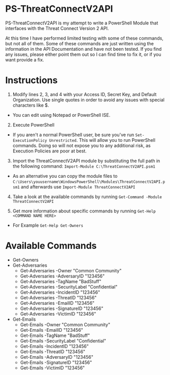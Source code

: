 # PS-ThreatConnectV2API
PS-ThreatConnectV2API is my attempt to write a PowerShell Module that interfaces with the Threat Connect Version 2 API.

At this time I have performed limited testing with some of these commands, but not all of them.  Some of these commands are just written using the information in the API Documentation and have not been tested. If you find any issues, please either point them out so I can find time to fix it, or if you want provide a fix.

# Instructions
1. Modify lines 2, 3, and 4 with your Access ID, Secret Key, and Default Organization. Use single quotes in order to avoid any issues with special characters like $.

  * You can edit using Notepad or PowerShell ISE. 

2. Execute PowerShell

  * If you aren't a normal PowerShell user, be sure you've run `Set-ExecutionPolicy Unrestricted`.  This will allow you to run PowerShell commands.  Doing so will not expose you to any additional risk, as Execution Policies are poor at best.

3. Import the ThreatConnectV2API module by substituting the full path in the following command: `Import-Module C:\ThreatConnectV2API.psm1`

  * As an alternative you can copy the module files to `C:\Users\youusername\WindowsPowerShell\Modules\ThreatConnectV2API.psm1` and afterwards use `Import-Module ThreatConnectV2API`

4. Take a look at the available commands by running `Get-Command -Module ThreatConnectV2API`

5. Get more information about specific commands by running `Get-Help <COMMAND NAME HERE>`

  * For Example `Get-Help Get-Owners`

# Available Commands
* Get-Owners
* Get-Adversaries
  * Get-Adversaries -Owner "Common Community"
  * Get-Adversaries -AdversaryID "123456"
  * Get-Adversaries -TagName "BadStuff"
  * Get-Adversaries -SecurityLabel "Confidential"
  * Get-Adversaries -IncidentID "123456"
  * Get-Adversaries -ThreatID "123456"
  * Get-Adversaries -EmailID "123456"
  * Get-Adversaries -SignatureID "123456"
  * Get-Adversaries -VictimID "123456"
* Get-Emails
  * Get-Emails -Owner "Common Community"
  * Get-Emails -EmailID "123456"
  * Get-Emails -TagName "BadStuff"
  * Get-Emails -SecurityLabel "Confidential"
  * Get-Emails -IncidentID "123456"
  * Get-Emails -ThreatID "123456"
  * Get-Emails -AdversaryID "123456"
  * Get-Emails -SignatureID "123456"
  * Get-Emails -VictimID "123456"